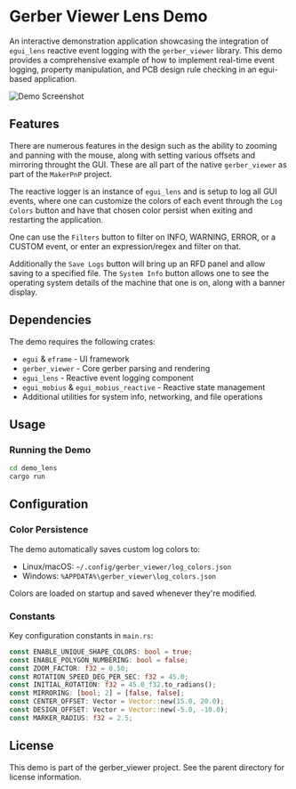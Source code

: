 # Gerber Viewer Lens Demo

An interactive demonstration application showcasing the integration of `egui_lens` reactive event logging with the `gerber_viewer` library. This demo provides a comprehensive example of how to implement real-time event logging, property manipulation, and PCB design rule checking in an egui-based application.

![Demo Screenshot](../assets/egui_lens_component/egui_lens_demo.gif)

## Features

There are numerous features in the design such as the ability to zooming and panning
with the mouse, along with setting various offsets and mirroring throught the GUI. These are all part of the native `gerber_viewer` as part of the `MakerPnP` project. 

The reactive logger is an instance of `egui_lens` and is setup to log all GUI events, where one can customize the colors
of each event through the `Log Colors` button and have that chosen color persist when exiting and restarting the 
application. 

One can use the `Filters` button to filter on INFO, WARNING, ERROR, or a CUSTOM event, or enter an expression/regex and filter on that. 

Additionally the `Save Logs` button will bring up an RFD panel and allow
saving to a specified file. The `System Info` button allows one to see the operating system details of the machine that one is on, along with a banner display. 


## Dependencies

The demo requires the following crates:
- `egui` & `eframe` - UI framework
- `gerber_viewer` - Core gerber parsing and rendering
- `egui_lens` - Reactive event logging component
- `egui_mobius` & `egui_mobius_reactive` - Reactive state management
- Additional utilities for system info, networking, and file operations

## Usage

### Running the Demo

```bash
cd demo_lens
cargo run
```


## Configuration

### Color Persistence
The demo automatically saves custom log colors to:
- Linux/macOS: `~/.config/gerber_viewer/log_colors.json`
- Windows: `%APPDATA%\gerber_viewer\log_colors.json`

Colors are loaded on startup and saved whenever they're modified.

### Constants
Key configuration constants in `main.rs`:
```rust
const ENABLE_UNIQUE_SHAPE_COLORS: bool = true;
const ENABLE_POLYGON_NUMBERING: bool = false;
const ZOOM_FACTOR: f32 = 0.50;
const ROTATION_SPEED_DEG_PER_SEC: f32 = 45.0;
const INITIAL_ROTATION: f32 = 45.0_f32.to_radians();
const MIRRORING: [bool; 2] = [false, false];
const CENTER_OFFSET: Vector = Vector::new(15.0, 20.0);
const DESIGN_OFFSET: Vector = Vector::new(-5.0, -10.0);
const MARKER_RADIUS: f32 = 2.5;
```


## License

This demo is part of the gerber_viewer project. See the parent directory for license information.